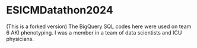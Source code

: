 # ESICMDatathon2024
(This is a forked version)
The BigQuery SQL codes here were used on team 6 AKI phenotyping. 
I was a member in a team of data scientists and ICU physicians.
